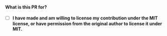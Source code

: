 <!--
   Thanks for contributing!
   Make sure to join our discord server at https://discord.gg/fxNMGvm if you haven't

   The contents of pull requests use markdown, you can learn more about Github's markdown here: https://guides.github.com/features/mastering-markdown/
-->

#### What is this PR for?

<!--
   pick one:
   - new/updated textures
   - fix error
   add description if need to describe more (ex. what is added? what is changed?)
-->

<!-- replace the space with a "X" between the brackets if you agree. -->
<!-- If this is someone else's contribution, you should credit them somewhere in the commit message, and be ready to prove their agreement to contributing if we ask. -->
- [ ] **I have made and am willing to license my contribution under the MIT license, or have permission from the original author to license it under MIT.**
